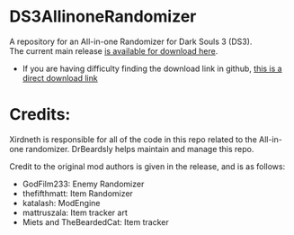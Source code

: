 # DS3AllinoneRandomizer
A repository for an All-in-one Randomizer for Dark Souls 3 (DS3).  
The current main release [is available for download
here](DarkSouls3AllinOneRandomizer-v.0.3.zip).
- If you are having difficulty finding the download link in github,
  [this is a direct download link](https://github.com/drbeardsly/DS3AllinoneRandomizer/raw/master/DarkSouls3AllinOneRandomizer-v.0.3.1.zip)


# Credits:

Xirdneth is responsible for all of the code in this repo related to the
All-in-one randomizer.  DrBeardsly helps maintain and manage this repo.

Credit to the original mod authors is given in the release, and is as
follows:

- GodFilm233: Enemy Randomizer
- thefifthmatt: Item Randomizer
- katalash: ModEngine
- mattruszala: Item tracker art
- Miets and TheBeardedCat: Item tracker
